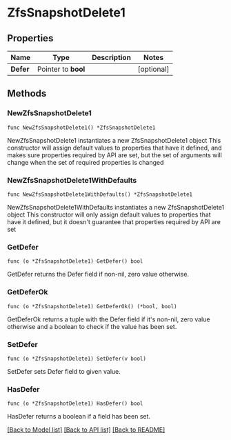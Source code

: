 # ZfsSnapshotDelete1

## Properties

Name | Type | Description | Notes
------------ | ------------- | ------------- | -------------
**Defer** | Pointer to **bool** |  | [optional] 

## Methods

### NewZfsSnapshotDelete1

`func NewZfsSnapshotDelete1() *ZfsSnapshotDelete1`

NewZfsSnapshotDelete1 instantiates a new ZfsSnapshotDelete1 object
This constructor will assign default values to properties that have it defined,
and makes sure properties required by API are set, but the set of arguments
will change when the set of required properties is changed

### NewZfsSnapshotDelete1WithDefaults

`func NewZfsSnapshotDelete1WithDefaults() *ZfsSnapshotDelete1`

NewZfsSnapshotDelete1WithDefaults instantiates a new ZfsSnapshotDelete1 object
This constructor will only assign default values to properties that have it defined,
but it doesn't guarantee that properties required by API are set

### GetDefer

`func (o *ZfsSnapshotDelete1) GetDefer() bool`

GetDefer returns the Defer field if non-nil, zero value otherwise.

### GetDeferOk

`func (o *ZfsSnapshotDelete1) GetDeferOk() (*bool, bool)`

GetDeferOk returns a tuple with the Defer field if it's non-nil, zero value otherwise
and a boolean to check if the value has been set.

### SetDefer

`func (o *ZfsSnapshotDelete1) SetDefer(v bool)`

SetDefer sets Defer field to given value.

### HasDefer

`func (o *ZfsSnapshotDelete1) HasDefer() bool`

HasDefer returns a boolean if a field has been set.


[[Back to Model list]](../README.md#documentation-for-models) [[Back to API list]](../README.md#documentation-for-api-endpoints) [[Back to README]](../README.md)


